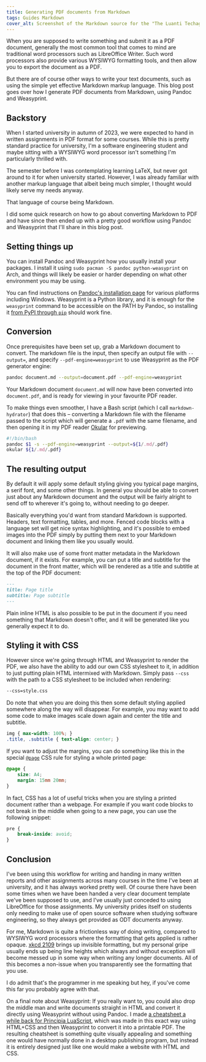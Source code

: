 ```yaml
---
title: Generating PDF documents from Markdown
tags: Guides Markdown
cover_alt: Screenshot of the Markdown source for the "The Luanti Techage Backdoor" blog post to the left, and to the right is a generated PDF version of it run through the process that is described in this blog post.
---
```


When you are supposed to write something and submit it as a PDF document, generally the most common tool that comes to mind are traditional word processors such as LibreOffice Writer. Such word processors also provide various WYSIWYG formatting tools, and then allow you to export the document as a PDF.

But there are of course other ways to write your text documents, such as using the simple yet effective Markdown markup language. This blog post goes over how I generate PDF documents from Markdown, using Pandoc and Weasyprint.

<!--more-->

## Backstory
When I started university in autumn of 2023, we were expected to hand in written assignments in PDF format for some courses. While this is pretty standard practice for university, I'm a software engineering student and maybe sitting with a WYSIWYG word processor isn't something I'm particularly thrilled with.

The semester before I was contemplating learning LaTeX, but never got around to it for when university started. However, I was already familiar with another markup language that albeit being much simpler, I thought would likely serve my needs anyway.

That language of course being Markdown.

I did some quick research on how to go about converting Markdown to PDF and have since then ended up with a pretty good workflow using Pandoc and Weasyprint that I'll share in this blog post.

## Setting things up
You can install Pandoc and Weasyprint how you usually install your packages. I install it using `sudo pacman -S pandoc python-weasyprint` on Arch, and things will likely be easier or harder depending on what other environment you may be using.

You can find instructions on [Pandoc's installation page](https://pandoc.org/installing.html) for various platforms including Windows. Weasyprint is a Python library, and it is enough for the `weasyprint` command to be accessible on the PATH by Pandoc, so installing it [from PyPI through `pip`](https://pypi.org/project/weasyprint/) should work fine.

## Conversion
Once prerequisites have been set up, grab a Markdown document to convert. The markdown file is the input, then specify an output file with `--output=`, and specify `--pdf-engine=weasyprint` to use Weasyprint as the PDF generator engine:

```bash
pandoc document.md --output=document.pdf --pdf-engine=weasyprint
```

Your Markdown document `document.md` will now have been converted into `document.pdf`, and is ready for viewing in your favourite PDF reader.

To make things even smoother, I have a Bash script (which I call `markdown-hydrator`) that does this &ndash; converting a Markdown file with the filename passed to the script which will generate a `.pdf` with the same filename, and then opening it in my PDF reader [Okular](https://okular.kde.org/) for previewing.

```bash
#!/bin/bash
pandoc $1 -s --pdf-engine=weasyprint --output=${1/.md/.pdf}
okular ${1/.md/.pdf}
```

## The resulting output
By default it will apply some default styling giving you typical page margins, a serif font, and some other things. In general you should be able to convert just about any Markdown document and the output will be fairly alright to send off to wherever it's going to, without needing to go deeper.

Basically everything you'd want from standard Markdown is supported. Headers, text formatting, tables, and more. Fenced code blocks with a language set will get nice syntax highlighting, and it's possible to embed images into the PDF simply by putting them next to your Markdown document and linking them like you usually would.

It will also make use of some front matter metadata in the Markdown document, if it exists. For example, you can put a title and subtitle for the document in the front matter, which will be rendered as a title and subtitle at the top of the PDF document:

```markdown
---
title: Page title
subtitle: Page subtitle
---
```

Plain inline HTML is also possible to be put in the document if you need something that Markdown doesn't offer, and it will be generated like you generally expect it to do.

## Styling it with CSS
However since we're going through HTML and Weasyprint to render the PDF, we also have the ability to add our own CSS stylesheet to it, in addition to just putting plain HTML intermixed with Markdown. Simply pass `--css` with the path to a CSS stylesheet to be included when rendering:

```bash
--css=style.css
```

Do note that when you are doing this then some default styling applied somewhere along the way will disappear. For example, you may want to add some code to make images scale down again and center the title and subtitle.

```css
img { max-width: 100%; }
.title, .subtitle { text-align: center; }
```

If you want to adjust the margins, you can do something like this in the special [`@page`](https://developer.mozilla.org/en-US/docs/Web/CSS/@page) CSS rule for styling a whole printed page:

```css
@page {
	size: A4;
	margin: 15mm 20mm;
}
```

In fact, CSS has a lot of useful tricks when you are styling a printed document rather than a webpage. For example if you want code blocks to not break in the middle when going to a new page, you can use the following snippet:

```css
pre {
	break-inside: avoid;
}
```

## Conclusion
I've been using this workflow for writing and handing in many written reports and other assignments across many courses in the time I've been at university, and it has always worked pretty well. Of course there have been some times when we have been handed a very clear document template we've been supposed to use, and I've usually just conceded to using LibreOffice for those assignments. My university prides itself on students only needing to make use of open source software when studying software engineering, so they always get provided as ODT documents anyway.

For me, Markdown is quite a frictionless way of doing writing, compared to WYSIWYG word processors where the formatting that gets applied is rather opaque. [xkcd 2109](https://xkcd.com/2109/) brings up invisible formatting, but my personal gripe usually ends up being line heights which always and without exception will become messed up in some way when writing any longer documents. All of this becomes a non-issue when you transparently see the formatting that you use.

I do admit that's the programmer in me speaking but hey, if you've come this far you probably agree with that.

On a final note about Weasyprint: If you really want to, you could also drop the middle man and write documents straight in HTML and convert it directly using Weasyprint without using Pandoc. I made [a cheatsheet a while back for Principia LuaScript](/projects/luascript-cheatsheet/), which was made in this exact way using HTML+CSS and then Weasyprint to convert it into a printable PDF. The resulting cheatsheet is something quite visually appealing and something one would have normally done in a desktop publishing program, but instead it is entirely designed just like one would make a website with HTML and CSS.
